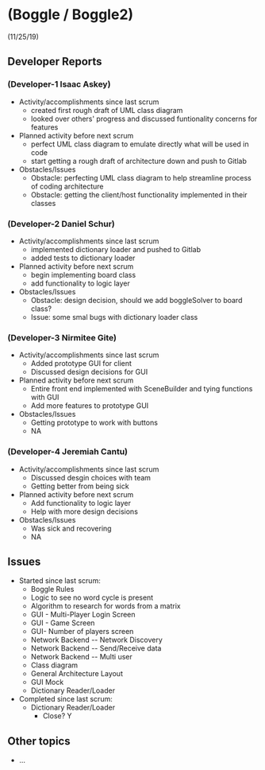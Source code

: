 #   (Boggle / Boggle2)

(11/25/19)

##  Developer Reports

###  (Developer-1 Isaac Askey)

-   Activity/accomplishments since last scrum
    -   created first rough draft of UML class diagram 
    -   looked over others' progress and discussed funtionality concerns for features
-   Planned activity before next scrum
    -   perfect UML class diagram to emulate directly what will be used in code
    -   start getting a rough draft of architecture down and push to Gitlab
-   Obstacles/Issues
    -   Obstacle: perfecting UML class diagram to help streamline process of coding architecture
    -   Obstacle: getting the client/host functionality implemented in their classes

###  (Developer-2 Daniel Schur)

-   Activity/accomplishments since last scrum
    -   implemented dictionary loader and pushed to Gitlab
    -   added tests to dictionary loader 
-   Planned activity before next scrum
    -   begin implementing board class
    -   add functionality to logic layer
-   Obstacles/Issues
    -   Obstacle: design decision, should we add boggleSolver to board class?
    -   Issue: some smal bugs with dictionary loader class

###  (Developer-3 Nirmitee Gite)

-   Activity/accomplishments since last scrum
    -   Added prototype GUI for client
    -   Discussed design decisions for GUI
-   Planned activity before next scrum
    -   Entire front end implemented with SceneBuilder and tying functions with GUI
    -   Add more features to prototype GUI
-   Obstacles/Issues
    -   Getting prototype to work with buttons
    -   NA

###  (Developer-4 Jeremiah Cantu)

-   Activity/accomplishments since last scrum
    -   Discussed desgin choices with team
    -   Getting better from being sick
-   Planned activity before next scrum
    -   Add functionality to logic layer
    -   Help with more design decisions
-   Obstacles/Issues
    -   Was sick and recovering
    -   NA

##  Issues

-   Started since last scrum:
    -   Boggle Rules
    -   Logic to see no word cycle is present
    -   Algorithm to research for words from a matrix
    -   GUI - Multi-Player Login Screen
    -   GUI - Game Screen
    -   GUI- Number of players screen
    -   Network Backend -- Network Discovery
    -   Network Backend -- Send/Receive data
    -   Network Backend -- Multi user
    -   Class diagram
    -   General Architecture Layout
    -   GUI Mock
    -   Dictionary Reader/Loader
-   Completed since last scrum:
    -   Dictionary Reader/Loader
        -   Close? Y


##  Other topics

-   ...
